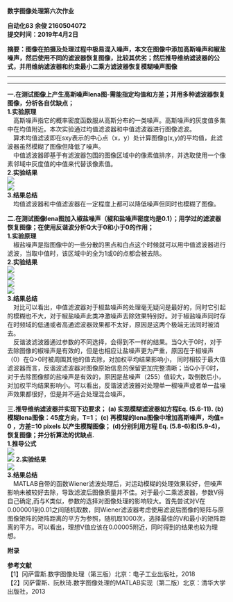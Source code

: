 **数字图像处理第六次作业**  
  
**自动化63  余俊   2160504072**  
**提交时间：2019年4月2日**   

**摘要：图像在拍摄及处理过程中极易混入噪声，本文在图像中添加高斯噪声和椒盐噪声，然后使用不同的滤波器恢复图像，比较其优劣；然后推导维纳滤波器的公式，并用维纳滤波器和约束最小二乘方滤波器恢复模糊噪声图像**
**** 
**** 
**一.在测试图像上产生高斯噪声lena图-需能指定均值和方差；并用多种滤波器恢复图像，分析各自优缺点；**  
   **1.实验原理**  
&emsp;高斯噪声指它的概率密度函数服从高斯分布的一类噪声。高斯噪声的灰度值多集中在均值附近。本次实验通过均值滤波器和中值滤波器进行图像滤波。  
&emsp;算术均值滤波即在sxy表示的中心点（x，y）处计算图像g(x,y)的平均值，此滤波器虽然模糊了图像但降低了噪声。  
&emsp;中值滤波器即基于有滤波器包围的图像区域中的像素值排序，并选取使用一个像素邻域中灰度值的中值来代替该像素值。  
 **2.实验结果**  
![](https://raw.githubusercontent.com/Yujun1212/hw6/master/6.1.1.bmp)  
![](https://raw.githubusercontent.com/Yujun1212/hw6/master/6.1.2.bmp)  
**3.结果总结**  
 &emsp;均值滤波器和中值滤波器在一定程度上都可以降低噪声但同时也模糊了图像。  
  
**二.在测试图像lena图加入椒盐噪声（椒和盐噪声密度均是0.1）；用学过的滤波器恢复图像；在使用反谐波分析Q大于0和小于0的作用；**   
**1.实验原理**  
&emsp;椒盐噪声是指图像中的一些分散的黑点和白点这个时候就可以用中值滤波器进行滤波，当取中值时，该区域中的全为1或0的点都会被去除。  
**2.实验结果**  
![](https://raw.githubusercontent.com/Yujun1212/hw6/master/6.2.1.bmp)  
![](https://raw.githubusercontent.com/Yujun1212/hw6/master/6.2.2.bmp)  
![](https://raw.githubusercontent.com/Yujun1212/hw6/master/6.2.3.bmp)  
![](https://raw.githubusercontent.com/Yujun1212/hw6/master/6.2.4.bmp)  
**3.结果总结**  
 &emsp;对比可以看出，中值滤波器对于椒盐噪声的处理毫无疑问是最好的，同时它引起的模糊也不大，对于椒盐噪声此类冲激噪声去除效果特别好。对于椒盐噪声同时存在时频域的低通或者高通滤波器效果都不太好，原因是这两个极端无法同时被消去。  
&emsp;反谐波滤波器通过参数的不同选择，会得到不一样的结果。当Q大于0时，对于去除图像的椒噪声是有效的，但是也相应让盐噪声更为严重，原因在于椒噪声（0）在Q>0时被周围其他的值去除，对加权平均结果影响小， 同时相较于最大值滤波器而言，反谐波滤波器对图像原始信息的保留更加完整清晰；当Q小于0时，对于去除图像额的盐噪声是有效的，原因是盐噪声（255）值较大，取倒数后小，对加权平均结果影响小。可以看出，反谐波滤波器对处理单一椒噪声或者单一盐噪声效果都很好，但是并不适合处理混合噪声。  
 
**三.推导维纳滤波器并实现下边要求；**
**(a) 实现模糊滤波器如方程Eq. (5.6-11).**
**(b) 模糊lena图像：45度方向，T=1；**
**(c) 再模糊的lena图像中增加高斯噪声，均值= 0 ，方差=10 pixels 以产生模糊图像；**
**(d)分别利用方程 Eq. (5.8-6)和(5.9-4)，恢复图像；并分析算法的优缺点.**  
**1.推导公式**  
![](https://raw.githubusercontent.com/Yujun1212/hw6/master/IMG-1.jpg)  
![](https://raw.githubusercontent.com/Yujun1212/hw6/master/IMG-2.jpg)
**2.实验结果**   
![](https://raw.githubusercontent.com/Yujun1212/hw6/master/6.3.2.bmp)  
**3.结果总结**  
  &emsp;MATLAB自带的函数Wiener滤波处理后，对运动模糊的处理效果较好，但噪声影响未被较好去除，导致滤波后图像质量并不佳。对于最小二乘滤波器，参数V得自己确定,而与K类似，参数的选择对图像处理的影响较大。首先尝试对V在0.000001到0.01之间随机取数，同Wiener滤波器考虑使用滤波后图像的矩阵与原图像矩阵的矩阵距离的平方为参照，随机取1000次，选择最佳的V和最小的矩阵距离的平方。可以看出，理想V值应该在0.00005附近，同时得到的结果也较为理想。

**附录**  

**参考文献**  
【1】冈萨雷斯.数字图像处理（第三版）北京：电子工业出版社，2018  
【2】冈萨雷斯、阮秋琦.数字图像处理的MATLAB实现（第二版）北京：清华大学出版社，2013
   

     

    
 
  
  


  
